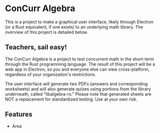 # ConCurr Algebra
This is a project to make a graphical user interface, likely through Electron (or a Rust equivalent, if one exists) to an underlying math library. The overview of this project is detailed below.

## Teachers, sail easy!
The ConCurr Algebra is a project to test concurrent math in the short-term through the Rust programming language. The result of this project will be a web app in Electron, so you and everyone else can view cross-platform, regardless of your organization's restrictions.

The user interface will generate two PDFs (answers and corresponding worksheets) and will also generate quizes using portions from the library underneath, called "libalgebra-rs." Please note that generated sheets are NOT a replacement for standardized testing. Use at your own risk.

## Features
* Area


